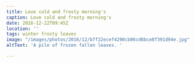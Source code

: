 ```yaml
---
title: Love cold and frosty morning's
caption: Love cold and frosty morning's
date: 2016-12-22T09:45Z
location: ''
tags: winter frosty leaves
image: "/images/photos/2016/12/b7f22ecef4290cb06cd6bce8f391d94e.jpg"
altText: 'A pile of frozen fallen leaves. '

---
```


